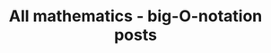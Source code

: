 ---
layout: archive
which_category: mathematics/big-O-notation
title: All mathematics - big-O-notation posts
---